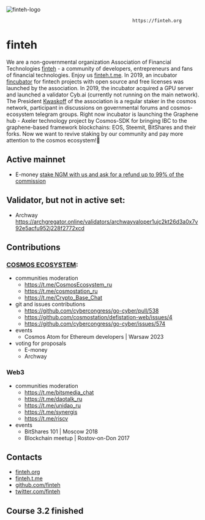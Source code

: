 ![finteh-logo](https://s3.amazonaws.com/keybase_processed_uploads/8347894e8f847ed310764dd6c0f47d05_360_360.jpg)

                                                  https://finteh.org

# finteh

We are a non-governmental organization Association of Financial Technologies [finteh](https://github.com/finteh) - a community of developers, entrepreneurs and fans of financial technologies. Enjoy us [finteh.t.me](https://finteh.t.me). In 2019, an incubator [fincubator](https://github.com/fincubator) for fintech projects with open source and free licenses was launched by the association. In 2019, the incubator acquired a GPU server and launched a validator Cyb.ai (currently not running on the main network). The President [Kwaskoff](https://github.com/kwaskoff) of the association is a regular staker in the cosmos network, participant in discussions on governmental forums and cosmos-ecosystem telegram groups. Right now incubator is launching the Graphene hub - Axeler technology project by Cosmos-SDK for bringing IBC to the graphene-based framework blockchains: EOS, Steemit, BitShares and their forks.
Now we want to revive staking by our community and pay more attention to the cosmos ecosystem!💪

## Active mainnet

- E-money [stake NGM with us and ask for a refund up to 99% of the commission](https://wallet.keplr.app/?tab=staking&modal=validator&chain=emoney-3&validator_address=emoneyvaloper1cja500vpm2e0nl2pk8knc885mm6waxuhjjuhcn)

## Validator, but not in active set:

- Archway https://archgregator.online/validators/archwayvaloper1ujc2kt26d3a0x7v92e5acfu952j228f2772xcd

## Contributions

### [COSMOS ECOSYSTEM](https://cosmos.network): 

- communities moderation
    - https://t.me/CosmosEcosystem_ru
    - https://t.me/cosmostation_ru
    - https://t.me/Crypto_Base_Chat
- git and issues contributions
    - https://github.com/cybercongress/go-cyber/pull/538
    - https://github.com/cosmostation/defistation-web/issues/4
    - https://github.com/cybercongress/go-cyber/issues/574
- events
    - Cosmos Atom for Ethereum developers | Warsaw 2023
- voting for proposals
    - E-money
    - Archway
    
### Web3 
    
- communities moderation
    - https://t.me/bitsmedia_chat
    - https://t.me/daotalk_ru
    - https://t.me/unidao_ru
    - https://t.me/synergis
    - https://t.me/riscv
- events
    - BitShares 101 | Moscow 2018
    - Blockchain meetup | Rostov-on-Don 2017

## Contacts
- [finteh.org](https://finteh.org)
- [finteh.t.me](https://finteh.t.me)
- [github.com/finteh](https://github.com/finteh)
- [twitter.com/finteh](https://twitter.com/finteh)

## Course 3.2 finished
